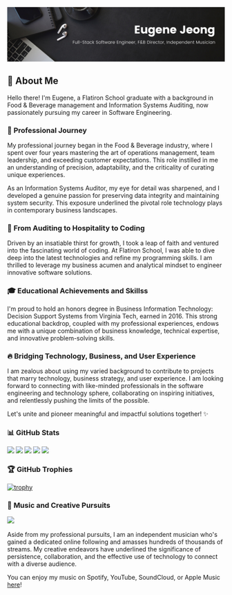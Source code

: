 <img src=https://github.com/ejeong24/ejeong24/blob/main/img/Black%20Minimal%20Motivation%20Quote%20LinkedIn%20Banner.png>

## 👋 **About Me**

Hello there! I'm Eugene, a Flatiron School graduate with a background in Food & Beverage management and Information Systems Auditing, now passionately pursuing my career in Software Engineering.

### 💼 **Professional Journey**

My professional journey began in the Food & Beverage industry, where I spent over four years mastering the art of operations management, team leadership, and exceeding customer expectations. This role instilled in me an understanding of precision, adaptability, and the criticality of curating unique experiences.

As an Information Systems Auditor, my eye for detail was sharpened, and I developed a genuine passion for preserving data integrity and maintaining system security. This exposure underlined the pivotal role technology plays in contemporary business landscapes.

### 🚀 **From Auditing to Hospitality to Coding**

Driven by an insatiable thirst for growth, I took a leap of faith and ventured into the fascinating world of coding. At Flatiron School, I was able to dive deep into the latest technologies and refine my programming skills. I am thrilled to leverage my business acumen and analytical mindset to engineer innovative software solutions.

### 🎓 **Educational Achievements and Skillss**

I'm proud to hold an honors degree in Business Information Technology: Decision Support Systems from Virginia Tech, earned in 2016. This strong educational backdrop, coupled with my professional experiences, endows me with a unique combination of business knowledge, technical expertise, and innovative problem-solving skills.

### 🔥 **Bridging Technology, Business, and User Experience**

I am zealous about using my varied background to contribute to projects that marry technology, business strategy, and user experience. I am looking forward to connecting with like-minded professionals in the software engineering and technology sphere, collaborating on inspiring initiatives, and relentlessly pushing the limits of the possible.

Let's unite and pioneer meaningful and impactful solutions together! ✨

### 📊 **GitHub Stats**

![](http://github-profile-summary-cards.vercel.app/api/cards/profile-details?username=ejeong24&theme=github_dark)
![](http://github-profile-summary-cards.vercel.app/api/cards/repos-per-language?username=ejeong24&theme=github_dark)
![](http://github-profile-summary-cards.vercel.app/api/cards/most-commit-language?username=ejeong24&theme=github_dark)
![](http://github-profile-summary-cards.vercel.app/api/cards/stats?username=ejeong24&theme=github_dark)
![](http://github-profile-summary-cards.vercel.app/api/cards/productive-time?username=ejeong24&theme=github_dark&utcOffset=8)

### 🏆 **GitHub Trophies**

[![trophy](https://github-profile-trophy.vercel.app/?username=ejeong24)](https://github.com/ryo-ma/github-profile-trophy)

### 🎵 **Music and Creative Pursuits**

![](https://github.com/ejeong24/ejeong24/blob/main/img/INNIT-BRUV-ANIMATED-GIF.gif)

Aside from my professional pursuits, I am an independent musician who's gained a dedicated online following and amasses hundreds of thousands of streams. My creative endeavors have underlined the significance of persistence, collaboration, and the effective use of technology to connect with a diverse audience.

You can enjoy my music on Spotify, YouTube, SoundCloud, or Apple Music [here](https://linktr.ee/vince.smoke)!
